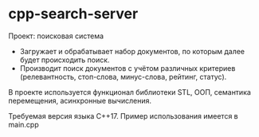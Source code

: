 # cpp-search-server
Проект: поисковая система

- Загружает и обрабатывает набор документов, по которым далее будет происходить поиск.
- Производит поиск документов с учётом различных критериев (релевантность, стоп-слова, минус-слова, рейтинг, статус).

В проекте используется функционал библиотеки STL, ООП, семантика перемещения, асинхронные вычисления.

Требуемая версия языка C++17. Пример использования имеется в main.cpp
